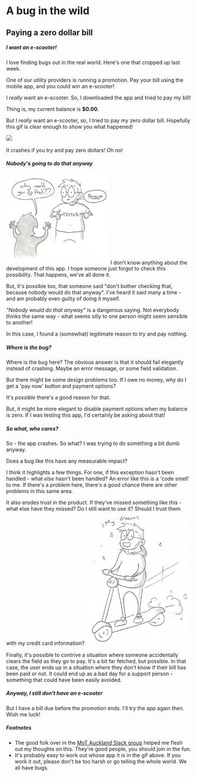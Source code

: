 # A bug in the wild
## Paying a zero dollar bill

##### I want an e-scooter!
I love finding bugs out in the real world. Here's one that cropped up last week.

One of our utility providers is running a promotion. Pay your bill using the mobile app, and you could win an e-scooter!

I *really* want an e-scooter. So, I downloaded the app and tried to pay my bill!

Thing is, my current balance is **$0.00**.

But I *really* want an e-scooter, so, I tried to pay my zero dollar bill. Hopefully this gif is clear enough to show you what happened!

<img src="/assets/images/2019/05/2019-05-02-paymentbug.gif" class="center" width="280px">

It crashes if you try and pay zero dollars! Oh no!

##### Nobody's going to do that anyway
<img src="/assets/images/2019/05/2019-05-02-01.jpg" class="left" width="280px">
I don't know anything about the development of this app.
I hope someone just forgot to check this possibility. That happens, we've all done it.

But, it's possible too, that someone said "don't bother checking that, because nobody would do that anyway". I've heard it said many a time - and am probably even guilty of doing it myself.

*"Nobody would do that anyway"* is a dangerous saying. Not everybody thinks the same way - what seems silly to one person might seem sensible to another!

In this case, I found a (somewhat) legitimate reason to try and pay nothing.

##### Where is the bug?
Where is the bug here?
The obvious answer is that it should fail elegantly instead of crashing. Maybe an error message, or some field validation.

But there might be some design problems too. If I owe no money, why do I get a 'pay now' button and payment options?

It's *possible* there's a good reason for that.

But, it might be more elegant to disable payment options when my balance is zero.
If I was testing this app, I'd certainly be asking about that!

##### So what, who cares?
So - the app crashes. So what? I was trying to do something a bit dumb anyway.

Does a bug like this have any measurable impact?

I think it highlights a few things.
For one, if this exception hasn't been handled - what *else* hasn't been handled?
An error like this is a 'code smell' to me. If there's a problem here, there's a good chance there are other problems in this same area.

It also erodes trust in the product. If they've missed something like this - what else have they missed?
Do I still want to use it?
Should I trust them with my credit card information?
<img src="/assets/images/2019/05/2019-05-02-02.jpg" class="right" width="280px">

Finally, it's possible to contrive a situation where someone accidentally clears the field as they go to pay.
It's a bit far fetched, but possible.
In that case, the user ends up in a situation where they don't know if their bill has been paid or not.
It could end up as a bad day for a support person - something that could have been easily avoided.

##### Anyway, I still don't have an e-scooter
But I have a bill due before the promotion ends. I'll try the app again then. Wish me luck!

##### Footnotes
* The good folk over in the [MoT Auckland Slack group](https://wetestauckland.slack.com/join/shared_invite/enQtNDY3OTQyMTg0MTgyLWRmMGY0Mzk0OTZkNTU0NjM4MDNjNTg2ZDMyODMzZTc0ZjJkMzQ4OTNkNzY2ODUxMjUzODE3MmIyZThhNDRlMjY) helped me flesh out my thoughts on this. They're good people, you should join in the fun.
* It's probably easy to work out whose app it is in the gif above. If you work it out, please don't be too harsh or go telling the whole world. We all have bugs.